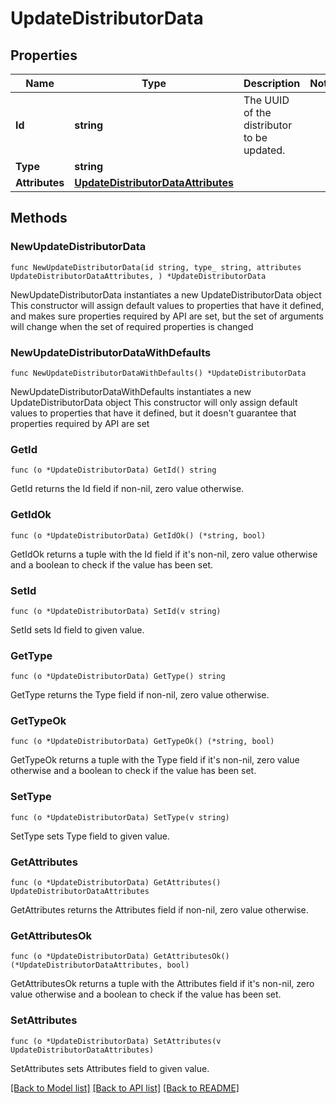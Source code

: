 # UpdateDistributorData

## Properties

Name | Type | Description | Notes
------------ | ------------- | ------------- | -------------
**Id** | **string** | The UUID of the distributor to be updated. | 
**Type** | **string** |  | 
**Attributes** | [**UpdateDistributorDataAttributes**](UpdateDistributorDataAttributes.md) |  | 

## Methods

### NewUpdateDistributorData

`func NewUpdateDistributorData(id string, type_ string, attributes UpdateDistributorDataAttributes, ) *UpdateDistributorData`

NewUpdateDistributorData instantiates a new UpdateDistributorData object
This constructor will assign default values to properties that have it defined,
and makes sure properties required by API are set, but the set of arguments
will change when the set of required properties is changed

### NewUpdateDistributorDataWithDefaults

`func NewUpdateDistributorDataWithDefaults() *UpdateDistributorData`

NewUpdateDistributorDataWithDefaults instantiates a new UpdateDistributorData object
This constructor will only assign default values to properties that have it defined,
but it doesn't guarantee that properties required by API are set

### GetId

`func (o *UpdateDistributorData) GetId() string`

GetId returns the Id field if non-nil, zero value otherwise.

### GetIdOk

`func (o *UpdateDistributorData) GetIdOk() (*string, bool)`

GetIdOk returns a tuple with the Id field if it's non-nil, zero value otherwise
and a boolean to check if the value has been set.

### SetId

`func (o *UpdateDistributorData) SetId(v string)`

SetId sets Id field to given value.


### GetType

`func (o *UpdateDistributorData) GetType() string`

GetType returns the Type field if non-nil, zero value otherwise.

### GetTypeOk

`func (o *UpdateDistributorData) GetTypeOk() (*string, bool)`

GetTypeOk returns a tuple with the Type field if it's non-nil, zero value otherwise
and a boolean to check if the value has been set.

### SetType

`func (o *UpdateDistributorData) SetType(v string)`

SetType sets Type field to given value.


### GetAttributes

`func (o *UpdateDistributorData) GetAttributes() UpdateDistributorDataAttributes`

GetAttributes returns the Attributes field if non-nil, zero value otherwise.

### GetAttributesOk

`func (o *UpdateDistributorData) GetAttributesOk() (*UpdateDistributorDataAttributes, bool)`

GetAttributesOk returns a tuple with the Attributes field if it's non-nil, zero value otherwise
and a boolean to check if the value has been set.

### SetAttributes

`func (o *UpdateDistributorData) SetAttributes(v UpdateDistributorDataAttributes)`

SetAttributes sets Attributes field to given value.



[[Back to Model list]](../README.md#documentation-for-models) [[Back to API list]](../README.md#documentation-for-api-endpoints) [[Back to README]](../README.md)


